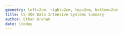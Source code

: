 ```yaml
---
geometry: left=2cm, right=2cm, top=2cm, bottom=2cm
title: CS-300 Data Intensive Systems Summary
author: Ethan Graham
date: \today
---
```

